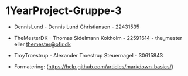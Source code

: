 # 1YearProject-Gruppe-3

* DennisLund - Dennis Lund Christiansen - 22431535
* TheMesterDK - Thomas Sidelmann Kokholm - 22591614 - the_mester eller themester@ofir.dk
* TroyTroestrup - Alexander Troestrup Steuernagel - 30615843

* Formatering: (https://help.github.com/articles/markdown-basics/)

